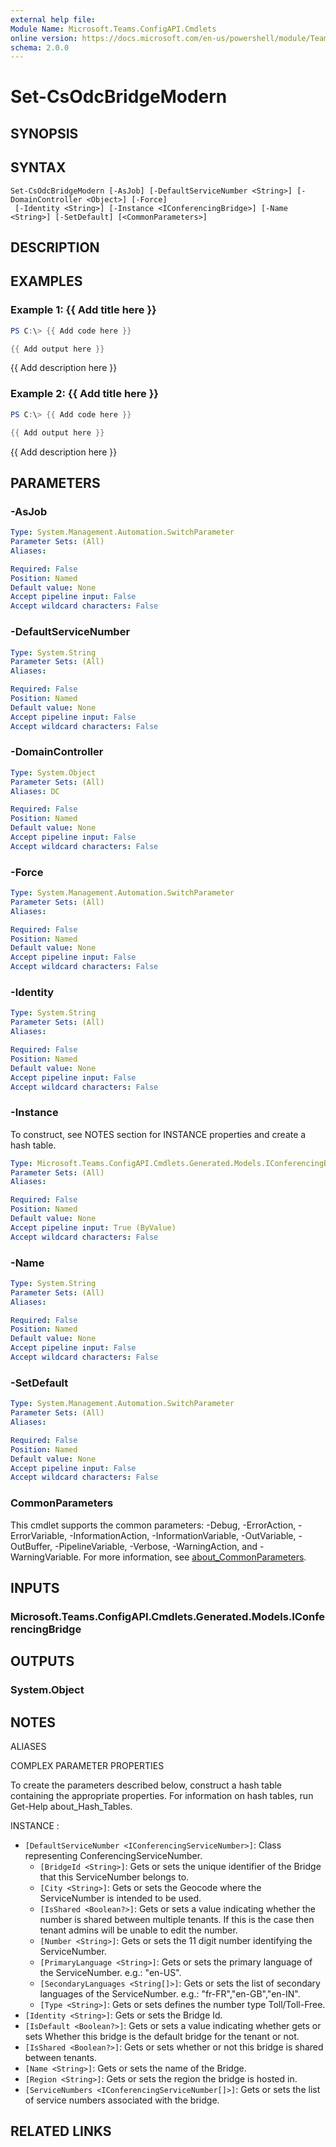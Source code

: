 ```yaml
---
external help file:
Module Name: Microsoft.Teams.ConfigAPI.Cmdlets
online version: https://docs.microsoft.com/en-us/powershell/module/Teams/set-csodcbridgemodern
schema: 2.0.0
---
```


# Set-CsOdcBridgeModern

## SYNOPSIS


## SYNTAX

```
Set-CsOdcBridgeModern [-AsJob] [-DefaultServiceNumber <String>] [-DomainController <Object>] [-Force]
 [-Identity <String>] [-Instance <IConferencingBridge>] [-Name <String>] [-SetDefault] [<CommonParameters>]
```

## DESCRIPTION


## EXAMPLES

### Example 1: {{ Add title here }}
```powershell
PS C:\> {{ Add code here }}

{{ Add output here }}
```

{{ Add description here }}

### Example 2: {{ Add title here }}
```powershell
PS C:\> {{ Add code here }}

{{ Add output here }}
```

{{ Add description here }}

## PARAMETERS

### -AsJob


```yaml
Type: System.Management.Automation.SwitchParameter
Parameter Sets: (All)
Aliases:

Required: False
Position: Named
Default value: None
Accept pipeline input: False
Accept wildcard characters: False
```

### -DefaultServiceNumber


```yaml
Type: System.String
Parameter Sets: (All)
Aliases:

Required: False
Position: Named
Default value: None
Accept pipeline input: False
Accept wildcard characters: False
```

### -DomainController


```yaml
Type: System.Object
Parameter Sets: (All)
Aliases: DC

Required: False
Position: Named
Default value: None
Accept pipeline input: False
Accept wildcard characters: False
```

### -Force


```yaml
Type: System.Management.Automation.SwitchParameter
Parameter Sets: (All)
Aliases:

Required: False
Position: Named
Default value: None
Accept pipeline input: False
Accept wildcard characters: False
```

### -Identity


```yaml
Type: System.String
Parameter Sets: (All)
Aliases:

Required: False
Position: Named
Default value: None
Accept pipeline input: False
Accept wildcard characters: False
```

### -Instance
To construct, see NOTES section for INSTANCE properties and create a hash table.

```yaml
Type: Microsoft.Teams.ConfigAPI.Cmdlets.Generated.Models.IConferencingBridge
Parameter Sets: (All)
Aliases:

Required: False
Position: Named
Default value: None
Accept pipeline input: True (ByValue)
Accept wildcard characters: False
```

### -Name


```yaml
Type: System.String
Parameter Sets: (All)
Aliases:

Required: False
Position: Named
Default value: None
Accept pipeline input: False
Accept wildcard characters: False
```

### -SetDefault


```yaml
Type: System.Management.Automation.SwitchParameter
Parameter Sets: (All)
Aliases:

Required: False
Position: Named
Default value: None
Accept pipeline input: False
Accept wildcard characters: False
```

### CommonParameters
This cmdlet supports the common parameters: -Debug, -ErrorAction, -ErrorVariable, -InformationAction, -InformationVariable, -OutVariable, -OutBuffer, -PipelineVariable, -Verbose, -WarningAction, and -WarningVariable. For more information, see [about_CommonParameters](http://go.microsoft.com/fwlink/?LinkID=113216).

## INPUTS

### Microsoft.Teams.ConfigAPI.Cmdlets.Generated.Models.IConferencingBridge

## OUTPUTS

### System.Object

## NOTES

ALIASES

COMPLEX PARAMETER PROPERTIES

To create the parameters described below, construct a hash table containing the appropriate properties. For information on hash tables, run Get-Help about_Hash_Tables.


INSTANCE <IConferencingBridge>: 
  - `[DefaultServiceNumber <IConferencingServiceNumber>]`: Class representing ConferencingServiceNumber.
    - `[BridgeId <String>]`: Gets or sets the unique identifier of the Bridge that this ServiceNumber belongs to.
    - `[City <String>]`: Gets or sets the Geocode where the ServiceNumber is intended to be used.
    - `[IsShared <Boolean?>]`: Gets or sets a value indicating whether the number is shared between multiple tenants. If this is the case         then tenant admins will be unable to edit the number.
    - `[Number <String>]`: Gets or sets the 11 digit number identifying the ServiceNumber.
    - `[PrimaryLanguage <String>]`: Gets or sets the primary language of the ServiceNumber. e.g.: "en-US".
    - `[SecondaryLanguages <String[]>]`: Gets or sets the list of secondary languages of the ServiceNumber. e.g.: "fr-FR","en-GB","en-IN".
    - `[Type <String>]`: Gets or sets defines the number type Toll/Toll-Free.
  - `[Identity <String>]`: Gets or sets the Bridge Id.
  - `[IsDefault <Boolean?>]`: Gets or sets a value indicating whether gets or sets Whether this bridge is the default bridge for the tenant or not.
  - `[IsShared <Boolean?>]`: Gets or sets whether or not this bridge is shared between tenants.
  - `[Name <String>]`: Gets or sets the name of the Bridge.
  - `[Region <String>]`: Gets or sets the region the bridge is hosted in.
  - `[ServiceNumbers <IConferencingServiceNumber[]>]`: Gets or sets the list of service numbers associated with the bridge.

## RELATED LINKS

